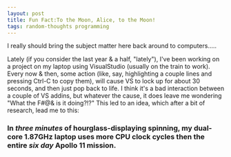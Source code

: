 ```yaml
---
layout: post
title: Fun Fact:To the Moon, Alice, to the Moon!
tags: random-thoughts programming
---
```



I really should bring the subject matter here back around to computers.....

Lately (if you consider the last year & a half, "lately"), I've been working on a project on my laptop using VisualStudio (usually on the train to work).  Every now & then, some action (like, say, highlighting a couple lines and pressing Ctrl-C to copy them), will cause VS to lock up for about 30 seconds, and then just pop back to life. I think it's a bad interaction between a couple of VS addins, but whatever the cause, it does leave me wondering "What the F#@&amp; is it doing?!?"   This led to an idea, which after a bit of research, lead me to this:

### In *three minutes* of hourglass-displaying spinning, my dual-core 1.87GHz laptop uses more CPU clock cycles then the entire *six day* Apollo 11 mission.
